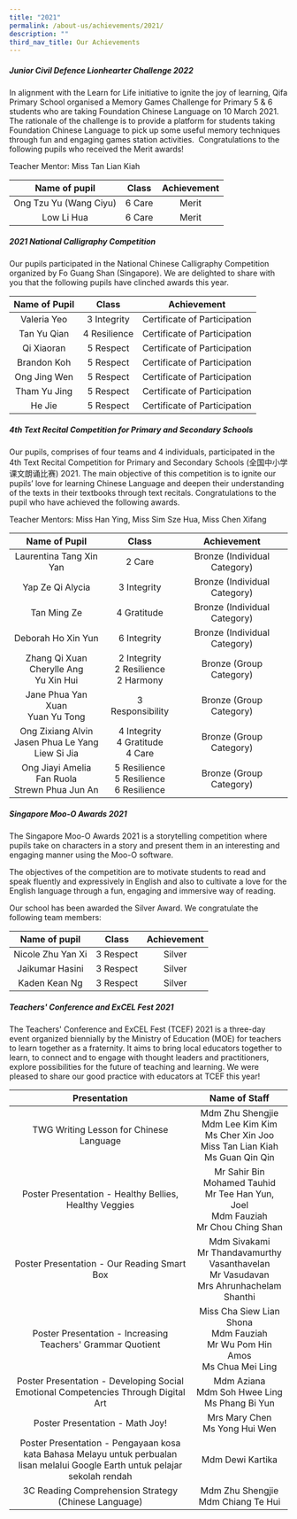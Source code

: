 ```yaml
---
title: "2021"
permalink: /about-us/achievements/2021/
description: ""
third_nav_title: Our Achievements
---
```




##### **Junior Civil Defence Lionhearter Challenge 2022**
In alignment with the Learn for Life initiative to ignite the joy of learning, Qifa Primary School organised a Memory Games Challenge for Primary 5 & 6 students who are taking Foundation Chinese Language on 10 March 2021.    
The rationale of the challenge is to provide a platform for students taking Foundation Chinese Language to pick up some useful memory techniques through fun and engaging games station activities.  Congratulations to the following pupils who received the Merit awards!  

Teacher Mentor: Miss Tan Lian Kiah

|      Name of pupil     |  Class | Achievement |
|:----------------------:|:------:|:-----------:|
| Ong Tzu Yu (Wang Ciyu) | 6 Care |    Merit    |
|       Low Li Hua       | 6 Care |    Merit    |

##### **2021 National Calligraphy Competition**
Our pupils participated in the National Chinese Calligraphy Competition organized by Fo Guang Shan (Singapore). We are delighted to share with you that the following pupils have clinched awards this year.

| Name of Pupil |     Class    |    Achievement    |
|:-------------:|:------------:|:-----------------:|
|  Valeria Yeo  |  3 Integrity | Certificate of Participation |
|  Tan Yu Qian  | 4 Resilience | Certificate of Participation |
|   Qi Xiaoran  |  5 Respect   | Certificate of Participation |
|   Brandon Koh |  5 Respect   | Certificate of Participation |
|  Ong Jing Wen |  5 Respect   | Certificate of Participation |
|  Tham Yu Jing |  5 Respect   | Certificate of Participation |
|     He Jie    |  5 Respect   | Certificate of Participation |

##### **4th Text Recital Competition for Primary and Secondary Schools**
Our pupils, comprises of four teams and 4 individuals, participated in the 4th Text Recital Competition for Primary and Secondary Schools (全国中小学课文朗诵比赛) 2021. The main objective of this competition is to ignite our pupils’ love for learning Chinese Language and deepen their understanding of the texts in their textbooks through text recitals. Congratulations to the pupil who have achieved the following awards.  
  
Teacher Mentors: Miss Han Ying, Miss Sim Sze Hua, Miss Chen Xifang

|                      Name of Pupil                     |                     Class                    |          Achievement          |
|:------------------------------------------------------:|:--------------------------------------------:|:-----------------------------:|
|                 Laurentina Tang Xin Yan                |                    2 Care                    |  Bronze (Individual Category) |
|                    Yap Ze Qi Alycia                    |                  3 Integrity                 |  Bronze (Individual Category) |
|                      Tan Ming Ze                       |                 4 Gratitude                  | Bronze (Individual Category)  |
|                   Deborah Ho Xin Yun                   |                 6 Integrity                  | Bronze (Individual Category)  |
|       Zhang Qi Xuan<br>Cherylle Ang<br>Yu Xin Hui      |   2 Integrity<br>2 Resilience<br>2 Harmony   |    Bronze (Group Category)    |
|           Jane Phua Yan Xuan<br>Yuan Yu Tong           |               3 Responsibility               |    Bronze (Group Category)    |
| Ong Zixiang Alvin<br>Jasen Phua Le Yang<br>Liew Si Jia |     4 Integrity<br>4 Gratitude<br>4 Care     |    Bronze (Group Category)    |
|   Ong Jiayi Amelia<br>Fan Ruola<br>Strewn Phua Jun An  | 5 Resilience<br>5 Resilience<br>6 Resilience |    Bronze (Group Category)    |

##### **Singapore Moo-O Awards 2021**
The Singapore Moo-O Awards 2021 is a storytelling competition where pupils take on characters in a story and present them in an interesting and engaging manner using the Moo-O software.

The objectives of the competition are to motivate students to read and speak fluently and expressively in English and also to cultivate a love for the English language through a fun, engaging and immersive way of reading.

Our school has been awarded the Silver Award. We congratulate the following team members:

|   Name of pupil   |   Class   | Achievement |
|:-----------------:|:---------:|:-----------:|
| Nicole Zhu Yan Xi | 3 Respect |    Silver   |
|  Jaikumar Hasini  | 3 Respect |    Silver   |
|    Kaden Kean Ng  | 3 Respect |    Silver   |

##### **Teachers' Conference and ExCEL Fest 2021**
The Teachers' Conference and ExCEL Fest (TCEF) 2021 is a three-day event organized biennially by the Ministry of Education (MOE) for teachers to learn together as a fraternity. It aims to bring local educators together to learn, to connect and to engage with thought leaders and practitioners, explore possibilities for the future of teaching and learning. We were pleased to share our good practice with educators at TCEF this year!

| Presentation | Name of Staff |
|:-------------------------------------------------------------------------------------------------------------------:|:-------------------------------------------------------------------------------------------------------------------:|
|                                              TWG Writing Lesson for Chinese Language                                             | Mdm Zhu Shengjie<br>Mdm Lee Kim Kim<br>Ms Cher Xin Joo<br>Miss Tan Lian Kiah<br>Ms Guan Qin Qin |
|                                      Poster Presentation - Healthy Bellies, Healthy Veggies                                      |    Mr Sahir Bin Mohamed Tauhid<br>Mr Tee Han Yun, Joel<br>Mdm Fauziah<br>Mr Chou Ching Shan     |
|                                            Poster Presentation - Our Reading Smart Box                                           |  Mdm Sivakami<br> Mr Thandavamurthy Vasanthavelan<br>Mr Vasudavan<br>Mrs Ahrunhachelam Shanthi  |
|                                    Poster Presentation - Increasing Teachers' Grammar Quotient                                   |         Miss Cha Siew Lian Shona<br>Mdm Fauziah<br>Mr Wu Pom Hin Amos<br>Ms Chua Mei Ling       |
|                         Poster Presentation - Developing Social Emotional Competencies Through Digital Art                       |                       Mdm Aziana<br>Mdm Soh Hwee Ling<br>Ms Phang Bi Yun                        |
|                                                  Poster Presentation - Math Joy!                                                 |                                Mrs Mary Chen<br>Ms Yong Hui Wen                                 |
|  Poster Presentation - Pengayaan kosa kata Bahasa Melayu untuk perbualan lisan melalui Google Earth untuk pelajar sekolah rendah |                                        Mdm Dewi Kartika                                         |
|                                        3C Reading Comprehension Strategy (Chinese Language)                                      |                              Mdm Zhu Shengjie<br> Mdm Chiang Te Hui                             |